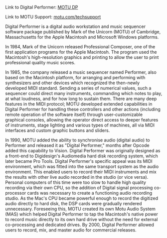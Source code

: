 Link to Digital Performer: [MOTU DP](https://motu.com/en-us/products/software/dp/)

Link to MOTU Support: [motu.com/techsupport](https://motu.com/techsupport)

Digital Performer is a digital audio workstation and music sequencer software package published by Mark of the
Unicorn (MOTU) of Cambridge, Massachusetts for the Apple Macintosh and Microsoft Windows platforms.

In 1984, Mark of the Unicorn released Professional Composer, one of the first application programs for the Apple
Macintosh. The program used the Macintosh's high-resolution graphics and printing to allow the user to print
professional quality music scores.

In 1985, the company released a music sequencer named Performer, also based on the Macintosh platform, for
arranging and performing with synthesizers and other devices which recognized the then-newly developed MIDI
standard. Sending a series of numerical values, such a sequencer could direct many instruments, commanding which
notes to play, at what loudness, and for how long to sustain them. There are many deep features in the MIDI
protocol; MOTU developed extended capabilities in Digital Performer for handling these controllers and other
actions (including remote operation of the software itself) through user-customizable graphical consoles, allowing
the operator direct access to deeper features of instruments, stage lighting and various types of machines, all via
MIDI interfaces and custom graphic buttons and sliders.

In 1990, MOTU added the ability to synchronise audio (digital audio) to Performer and released it as "Digital
Performer," months after Opcode added this capability to Vision. Digital Performer was originally designed as a
front-end to Digidesign's Audiomedia hard disk recording system, which later became Pro Tools. Digital Performer's
specific appeal was its MIDI environment, which was fitted into the same transport system as the audio environment.
This enabled users to record their MIDI instruments and mix the results with other live audio recorded in the
studio (or vice versa). Personal computers of this time were too slow to handle high quality recording via their
own CPU, so the addition of Digital signal processing co-processor cards was necessary to create a functioning
audio recording studio. As the Mac's CPU became powerful enough to record the digitized audio directly to hard disk,
the DSP cards were gradually rendered unnecessary. Foreseeing this, MOTU created its own Motu Audio System (MAS)
which helped Digital Performer to tap the Macintosh's native power to record music directly to its own hard drive
without the need for external co-processing and dedicated drives. By 2000, Digital Performer allowed users to
record, mix, and master audio for commercial releases.